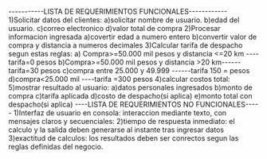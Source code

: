 -----------LISTA DE REQUERIMIENTOS FUNCIONALES------------
1)Solicitar datos del clientes:
a)solicitar nombre de usuario.
b)edad del usuario.
c)correo electronico
d)valor total de compra
2)Procesar informacion ingresada
a)covertir edad a numero entero
b)convertir valor de compra y distancia a numeros decimales
3)Calcular tarifa de despacho segun estas reglas:
a) Compra>=50.000 mil pesos y distancia <=20 km ----tarifa=0 pesos
b)Compra>=50.000 mil pesos y distancia >20 km------tarifa=30 pesos
c)compra entre 25.000 y 49.999 ------tarifa 150 = pesos
d)compra<25.000 mil ----tarifa =300 pesos
4)calcular costos total:
5)mostrar resultado al usuario:
a)datos personales ingresados
b)monto de compra
c)tarifa aplicada
d)costo de despacho(si aplica)
e)monto total con despacho(si aplica)
----LISTA DE REQUERIMIENTOS NO FUNCIONALES-----
1)Interfaz de usuario en consola: interaccion mediante texto, con mensajes claros y secuenciales:
2)tiempo de respuesta inmediato: el calculo y la salida deben generarse al instante tras ingresar datos
3)exactitud de calculos: los resultados deben ser conrectos segun las reglas definidas del negocio.
